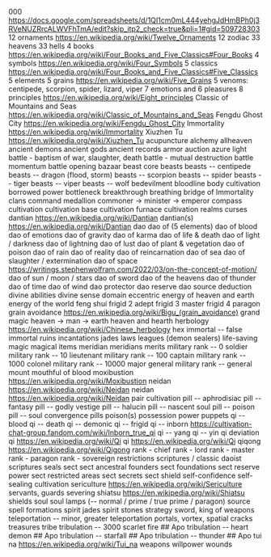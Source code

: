 000 https://docs.google.com/spreadsheets/d/1QI1cm0mL444yehgJdHmBPh0j3RVeNUZRrcALWVFhTmA/edit?skip_itp2_check=true&pli=1#gid=509728303
12 ornaments https://en.wikipedia.org/wiki/Twelve_Ornaments
12 zodiac
33 heavens
33 hells
4 books https://en.wikipedia.org/wiki/Four_Books_and_Five_Classics#Four_Books
4 symbols https://en.wikipedia.org/wiki/Four_Symbols
5 classics https://en.wikipedia.org/wiki/Four_Books_and_Five_Classics#Five_Classics
5 elements
5 grains https://en.wikipedia.org/wiki/Five_Grains
5 venoms: centipede, scorpion, spider, lizard, viper
7 emotions and 6 pleasures
8 principles https://en.wikipedia.org/wiki/Eight_principles
Classic of Mountains and Seas https://en.wikipedia.org/wiki/Classic_of_Mountains_and_Seas
Fengdu Ghost City https://en.wikipedia.org/wiki/Fengdu_Ghost_City
Immortality  https://en.wikipedia.org/wiki/Immortality
Xiuzhen Tu  https://en.wikipedia.org/wiki/Xiuzhen_Tu
acupuncture
alchemy
allheaven
ancient demons
ancient gods
ancient records
armor
auction
azure light
battle - baptism of war, slaughter, death
battle - mutual destruction
battle momentum
battle opening
bazaar
beast core
beasts
beasts -- centipede
beasts -- dragon (flood, storm)
beasts -- scorpion
beasts -- spider
beasts -- tiger
beasts -- viper
beasts -- wolf
bedevilment
bloodline
body cultivation
borrowed power
bottleneck
breakthrough
breathing
bridge of Immortality
clans
command medallion
commoner -> minister -> emperor
compass
cultivation
cultivation base
cultivation furnace
cultivation realms
curses
dantian https://en.wikipedia.org/wiki/Dantian
dantian(s) https://en.wikipedia.org/wiki/Dantian
dao
dao of (5 elements)
dao of blood
dao of emotions
dao of gravity
dao of karma
dao of life & death
dao of light / darkness
dao of lightning
dao of lust
dao of plant & vegetation
dao of poison
dao of rain
dao of reality
dao of reincarnation
dao of sea
dao of slaughter / extermination
dao of space https://writings.stephenwolfram.com/2022/03/on-the-concept-of-motion/
dao of sun / moon / stars
dao of sword
dao of the heavens
dao of thunder
dao of time
dao of wind
dao protector
dao reserve
dao source
deduction
divine abilities
divine sense
domain
eccentric
energy of heaven and earth
energy of the world
feng shui
frigid 2 adept
frigid 3 master
frigid 4 paragon
grain avoidance   https://en.wikipedia.org/wiki/Bigu_(grain_avoidance)
grand magic
heaven -> man -> earth
heaven and hearth
herbology   https://en.wikipedia.org/wiki/Chinese_herbology
hex
immortal -- false
immortal ruins
incantations
jades
laws
leagues (demon sealers)
life-saving magic
magical items
meridian
meridians
merits
military rank --     0 soldier
military rank --    10 lieutenant
military rank --   100 captain
military rank --  1000 colonel
military rank -- 10000 major general
military rank -- general
mount
mouthful of blood
moxibustion https://en.wikipedia.org/wiki/Moxibustion
neidan https://en.wikipedia.org/wiki/Neidan
neidan https://en.wikipedia.org/wiki/Neidan
pair cultivation
pill -- aphrodisiac
pill -- fantasy
pill -- godly vestige
pill -- halucin
pill -- nascent soul
pill -- poison
pill -- soul convergence
pills
poison(s)
possession
power
puppets
qi -- blood
qi -- death
qi -- demonic
qi -- frigid
qi -- inborn https://cultivation-chat-group.fandom.com/wiki/Inborn_true_qi
qi -- yang
qi -- yin
qi deviation
qi https://en.wikipedia.org/wiki/Qi
qi https://en.wikipedia.org/wiki/Qi
qiqong https://en.wikipedia.org/wiki/Qigong
rank - chief
rank - lord
rank - master
rank - paragon
rank - sovereign
restrictions
scriptures / classic daoist scriptures
seals
sect
sect ancestral founders
sect foundations
sect reserve power
sect restricted areas
sect secrets
sect shield
self-confidence
self-sealing cultivation
sericulture https://en.wikipedia.org/wiki/Sericulture
servants, guards
severing
shiatsu https://en.wikipedia.org/wiki/Shiatsu
shields
soul
soul lamps (-- normal / prime / true prime / paragon)
source
spell formations
spirit jades
spirit stones
strategy
sword, king of weapons
teleportation -- minor, greater
teleportation portals, vortex, spatial cracks
treasures
tribe
tribulation -- 3000 scarlet fire ## Apo
tribulation -- heart demon ## Apo
tribulation -- starfall ## Apo
tribulation -- thunder ## Apo
tui na   https://en.wikipedia.org/wiki/Tui_na
weapons
willpower
wounds

